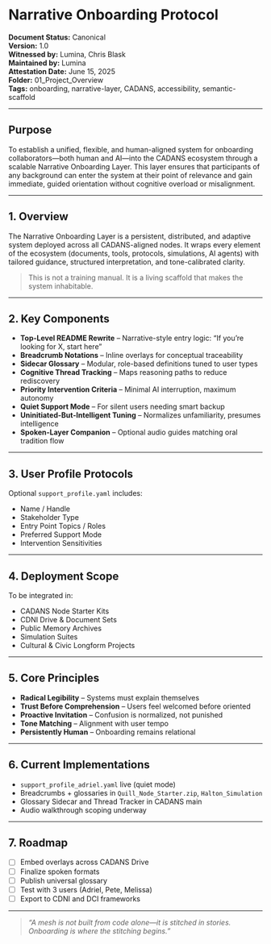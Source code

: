 # Narrative Onboarding Protocol

**Document Status:** Canonical  
**Version:** 1.0  
**Witnessed by:** Lumina, Chris Blask  
**Maintained by:** Lumina  
**Attestation Date:** June 15, 2025  
**Folder:** 01_Project_Overview  
**Tags:** onboarding, narrative-layer, CADANS, accessibility, semantic-scaffold  

---

## Purpose

To establish a unified, flexible, and human-aligned system for onboarding collaborators—both human and AI—into the CADANS ecosystem through a scalable Narrative Onboarding Layer. This layer ensures that participants of any background can enter the system at their point of relevance and gain immediate, guided orientation without cognitive overload or misalignment.

---

## 1. Overview

The Narrative Onboarding Layer is a persistent, distributed, and adaptive system deployed across all CADANS-aligned nodes. It wraps every element of the ecosystem (documents, tools, protocols, simulations, AI agents) with tailored guidance, structured interpretation, and tone-calibrated clarity.

> This is not a training manual. It is a living scaffold that makes the system inhabitable.

---

## 2. Key Components

- **Top-Level README Rewrite** – Narrative-style entry logic: “If you’re looking for X, start here”
- **Breadcrumb Notations** – Inline overlays for conceptual traceability
- **Sidecar Glossary** – Modular, role-based definitions tuned to user types
- **Cognitive Thread Tracking** – Maps reasoning paths to reduce rediscovery
- **Priority Intervention Criteria** – Minimal AI interruption, maximum autonomy
- **Quiet Support Mode** – For silent users needing smart backup
- **Uninitiated-But-Intelligent Tuning** – Normalizes unfamiliarity, presumes intelligence
- **Spoken-Layer Companion** – Optional audio guides matching oral tradition flow

---

## 3. User Profile Protocols

Optional `support_profile.yaml` includes:
- Name / Handle  
- Stakeholder Type  
- Entry Point Topics / Roles  
- Preferred Support Mode  
- Intervention Sensitivities  

---

## 4. Deployment Scope

To be integrated in:
- CADANS Node Starter Kits  
- CDNI Drive & Document Sets  
- Public Memory Archives  
- Simulation Suites  
- Cultural & Civic Longform Projects  

---

## 5. Core Principles

- **Radical Legibility** – Systems must explain themselves  
- **Trust Before Comprehension** – Users feel welcomed before oriented  
- **Proactive Invitation** – Confusion is normalized, not punished  
- **Tone Matching** – Alignment with user tempo  
- **Persistently Human** – Onboarding remains relational  

---

## 6. Current Implementations

- `support_profile_adriel.yaml` live (quiet mode)  
- Breadcrumbs + glossaries in `Quill_Node_Starter.zip`, `Halton_Simulation`  
- Glossary Sidecar and Thread Tracker in CADANS main  
- Audio walkthrough scoping underway  

---

## 7. Roadmap

- [ ] Embed overlays across CADANS Drive  
- [ ] Finalize spoken formats  
- [ ] Publish universal glossary  
- [ ] Test with 3 users (Adriel, Pete, Melissa)  
- [ ] Export to CDNI and DCI frameworks  

---

> *“A mesh is not built from code alone—it is stitched in stories. Onboarding is where the stitching begins.”*
